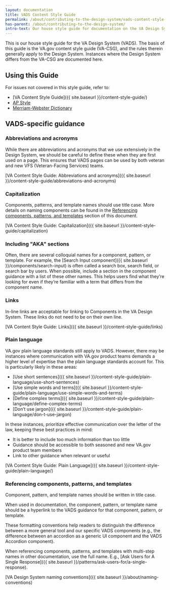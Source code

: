```yaml
---
layout: documentation
title: VADS Content Style Guide 
permalink: /about/contributing-to-the-design-system/vads-content-style-guide
has-parent: /about/contributing-to-the-design-system/
intro-text: Our house style guide for documentation on the VA Design System site.
---
```


This is our house style guide for the VA Design System (VADS). The basis of this guide is the VA.gov content style guide (VA-CSG), and the rules therein generally apply to the Design System. Instances where the Design System differs from the VA-CSG are documented here. 

## Using this Guide
For issues not covered in this style guide, refer to:

- [VA Content Style Guide]({{ site.baseurl }}/content-style-guide/)
- [AP Style](https://apstylebook.com/)
- [Merriam-Webster Dictionary](https://www.merriam-webster.com/)

## VADS-specific guidance

### Abbreviations and acronyms

While there are abbreviations and acronyms that we use extensively in the Design System, we should be careful to define these when they are first used on a page. This ensures that VADS pages can be used by both veteran and new VFS (Veteran-Facing Services) teams. 

[VA Content Style Guide: Abbreviations and acronyms]({{ site.baseurl }}/content-style-guide/abbreviations-and-acronyms)

### Capitalization

Components, patterns, and template names should use title case. More details on naming components can be found in the [Referencing components, patterns, and templates](#referencing-components-patterns-and-templates) section of this document. 

[VA Content Style Guide: Capitalization]({{ site.baseurl }}/content-style-guide/capitalization)

### Including "AKA" sections

Often, there are several colloquial names for a component, pattern, or template. For example, the [Search Input component]({{ site.baseurl }}/components/search-input) is often called a search box, search field, or search bar by users. When possible, include a section in the component guidance with a list of these other names. This helps users find what they’re looking for even if they’re familiar with a term that differs from the component name. 

### Links

In-line links are acceptable for linking to Components in the VA Design System. These links do not need to be on their own line.

[VA Content Style Guide: Links]({{ site.baseurl }}/content-style-guide/links)

### Plain language

VA.gov plain language standards still apply to VADS. However, there may be instances where communication with VA.gov product teams demands a higher level of expertise than the plain language standards account for. This is particularly likely in these areas: 

- [Use short sentences]({{ site.baseurl }}/content-style-guide/plain-language/use-short-sentences)
- [Use simple words and terms]({{ site.baseurl }}/content-style-guide/plain-language/use-simple-words-and-terms)
- [Define complex terms]({{ site.baseurl }}/content-style-guide/plain-language/define-complex-terms)
- [Don’t use jargon]({{ site.baseurl }}/content-style-guide/plain-language/don-t-use-jargon)

In these instances, prioritize effective communication over the letter of the law, keeping these best practices in mind: 

- It is better to include too much information than too little 
- Guidance should be accessible to both seasoned and new VA.gov product team members
- Link to other guidance when relevant or useful

[VA Content Style Guide: Plain Language]({{ site.baseurl }}/content-style-guide/plain-language/)

### Referencing components, patterns, and templates

Component, pattern, and template names should be written in title case. 

When used in documentation, the component, pattern, or template name should be a hyperlink to the VADS guidance for that component, pattern, or template. 

These formatting conventions help readers to distinguish the difference between a more general tool and our specific VADS components (e.g., the difference between an accordion as a generic UI component and the VADS Accordion component). 

When referencing components, patterns, and templates with multi-step names in other documentation, use the full name. E.g., [Ask Users for A Single Response]({{ site.baseurl }}/patterns/ask-users-for/a-single-response).

[VA Design System naming conventions]({{ site.baseurl }}/about/naming-conventions)
